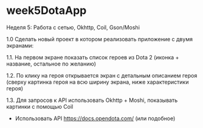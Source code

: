 # week5DotaApp

Неделя 5: Работа с сетью, Okhttp, Coil, Gson/Moshi



1.0 Сделать новый проект в котором реализовать приложение с двумя экранами:

1.1. На первом экране показать список героев из Dota 2 (иконка + название, остальное по желанию)

1.2. По клику на героя открывается экран с детальным описанием героя (сверху картинка героя на всю ширину экрана, ниже характеристики героя)

1.3. Для запросов к API использовать Okhttp + Moshi, показывать картинки с помощью Coil

 - Использовать API https://docs.opendota.com/ (или подобное)

